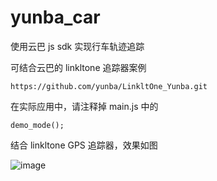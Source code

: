 # yunba_car


使用云巴 js sdk 实现行车轨迹追踪

可结合云巴的 linkltone 追踪器案例

```url
https://github.com/yunba/LinkltOne_Yunba.git
```

在实际应用中，请注释掉 main.js 中的

```
demo_mode();
```

结合 linkltone GPS 追踪器，效果如图

 ![image](https://github.com/alexbank/yunba_car/tree/for-linkltone-gps-example/image/cap.png)
